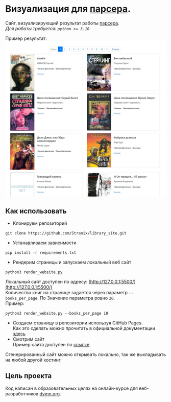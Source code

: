 # Визуализация для [парсера](https://github.com/Stranix/parser_library).

Сайт, визуализирующий результат работы [парсера](https://github.com/Stranix/parser_library).  
*Для работы требуется: `python >= 3.10`*

Пример результат:  
![screenshot site](https://github.com/Stranix/library_site/blob/master/site_example.jpg?raw=true)

## Как использовать
- Клонируем репозиторий
```shell
git clone https://github.com/Stranix/library_site.git
```
- Устанавливаем зависимости
```shell
pip install -r requirements.txt
```
- Рендерим страницы и запускаем локальный веб сайт
```shell
python3 render_website.py
```
Локальный сайт доступен по адресу: [http://127.0.0.1:5500/](http://127.0.0.1:5500/)  
Количество книг на странице задается через параметр  `--books_per_page`. По Значение параметра ровно `20`.  
Пример:
```shell
python3 render_website.py --books_per_page 10
```
- Создаем страницу в репозитории используя GitHub Pages.  
Как это сделать можно прочитать в официальной документации [здесь](https://docs.github.com/ru/pages)  
- Смотрим сайт  
Пример сайта доступен по [ссылке](https://stranix.github.io/parser_library/pages/index1.html).

Сгенерированный сайт можно открывать локально, так же выкладывать на любой другой хостинг.


## Цель проекта

Код написан в образовательных целях на онлайн-курсе для веб-разработчиков [dvmn.org](https://dvmn.org/).